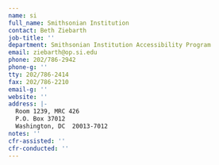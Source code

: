 ```yaml
---
name: si
full_name: Smithsonian Institution
contact: Beth Ziebarth
job-title: ''
department: Smithsonian Institution Accessibility Program
email: ziebarth@op.si.edu
phone: 202/786-2942
phone-g: ''
tty: 202/786-2414
fax: 202/786-2210
email-g: ''
website: ''
address: |-
  Room 1239, MRC 426
  P.O. Box 37012
  Washington, DC  20013-7012
notes: ''
cfr-assisted: ''
cfr-conducted: ''
---
```


